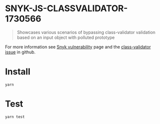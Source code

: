 # SNYK-JS-CLASSVALIDATOR-1730566
> Showcases various scenarios of bypassing class-validator validation based on an input object with polluted prototype

For more information see [Snyk vulnerability](https://security.snyk.io/vuln/SNYK-JS-CLASSVALIDATOR-1730566) page and the [class-validator issue](https://github.com/typestack/class-validator/issues/438) in github.

# Install
```shell
yarn
```

# Test
```shell
yarn test
```
